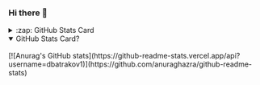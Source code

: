 ### Hi there 👋
<details>
<summary>:zap: GitHub Stats Card</summary>
<br>
[![Anurag's GitHub stats](https://github-readme-stats.vercel.app/api?username=dbatrakov1)](https://github.com/anuraghazra/github-readme-stats)
</details>
<details open>
<summary>GitHub Stats Card?</summary>
<br>
[![Anurag's GitHub stats](https://github-readme-stats.vercel.app/api?username=dbatrakov1)](https://github.com/anuraghazra/github-readme-stats)
</details>
<!--
**dbatrakov1/dbatrakov1** is a ✨ _special_ ✨ repository because its `README.md` (this file) appears on your GitHub profile.

Here are some ideas to get you started:

- 🔭 I’m currently working on ...
- 🌱 I’m currently learning ...
- 👯 I’m looking to collaborate on ...
- 🤔 I’m looking for help with ...
- 💬 Ask me about ...
- 📫 How to reach me: ...
- 😄 Pronouns: ...
- ⚡ Fun fact: ...
-->

